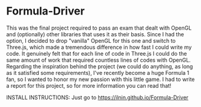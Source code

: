 # Formula-Driver
This was the final project required to pass an exam that dealt with OpenGL and (optionally) other libraries that uses it as their basis.
Since I had the option, I decided to drop "vanilla" OpenGL for this one and switch to Three.js, which made a tremendous difference in how fast I could write my code. It genuinely felt that for each line of code in Three.js I could do the same amount of work that required countless lines of codes with OpenGL.
Regarding the inspiration behind the project (we could do anything, as long as it satisfied some requirements), I've recently become a huge Formula 1 fan, so I wanted to honor my new passion with this little game. 
I had to write a report for this project, so for more information you can read that!

INSTALL INSTRUCTIONS: Just go to https://ilnin.github.io/Formula-Driver
